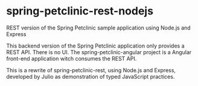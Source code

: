 # spring-petclinic-rest-nodejs
REST version of the Spring Petclinic sample application using Node.js and Express


This backend version of the Spring Petclinic application only provides a REST API. There is no UI. The spring-petclinic-angular project is a Angular front-end application witch consumes the REST API.

This is a rewrite of spring-petclinic-rest, using Node.js and Express, developed by Julio as demonstration of typed JavaScript practices.

